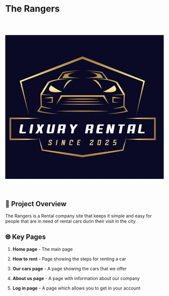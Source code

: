 # The Rangers
<br>
<br>
<p align="center">
<img src="images/Image (1).jfif" alt=" logo" width="800">
<br>
<br>
<br>
</p>
 
## 🌟 Project Overview

The Rangers is a Rental company site that keeps it simple and easy for people that are in need of rental cars durin their visit in the city.


 
## 🌐 Key Pages
 
1. **Home page** - The main page

2. **How to rent** - Page showing the steps for renting a car

3. **Our cars page** - A page showing the cars that we offer

4. **About us page** - A page with information about our company

5. **Log in page** - A page which allows you to get in your account
